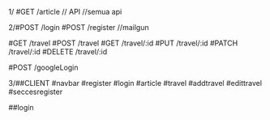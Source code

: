 
1/ #GET /article // API
//semua api


2/#POST /login
#POST /register
//mailgun

#GET /travel 
#POST /travel
#GET /travel/:id
#PUT /travel/:id
#PATCH /travel/:id
#DELETE /travel/:id

#POST /googleLogin

3/##CLIENT 
#navbar
#register
#login
#article
#travel
#addtravel
#edittravel
#seccesregister

##login

